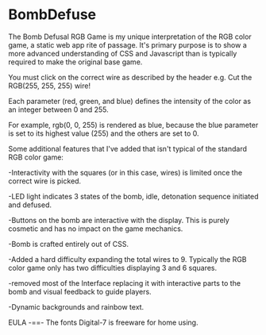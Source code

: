 # BombDefuse

The Bomb Defusal RGB Game is my unique interpretation of the RGB color game, a static web app rite of passage. It's primary purpose is to show a more advanced understanding of CSS and Javascript than is typically required to make the original base game.

You must click on the correct wire as described by the header e.g. Cut the RGB(255, 255, 255) wire!

Each parameter (red, green, and blue) defines the intensity of the color as an integer between 0 and 255.

For example, rgb(0, 0, 255) is rendered as blue, because the blue parameter is set to its highest value (255) and the others are set to 0.

Some additional features that I've added that isn't typical of the standard RGB color game:

-Interactivity with the squares (or in this case, wires) is limited once the correct wire is picked.

-LED light indicates 3 states of the bomb, idle, detonation sequence initiated and defused. 

-Buttons on the bomb are interactive with the display. This is purely cosmetic and has no impact on the game mechanics. 

-Bomb is crafted entirely out of CSS.

-Added a hard difficulty expanding the total wires to 9. Typically the RGB color game only has two difficulties displaying 3 and 6 squares.

-removed most of the Interface replacing it with interactive parts to the bomb and visual feedback to guide players.

-Dynamic backgrounds and rainbow text.


EULA
-==-
The fonts Digital-7 is freeware for home using.
